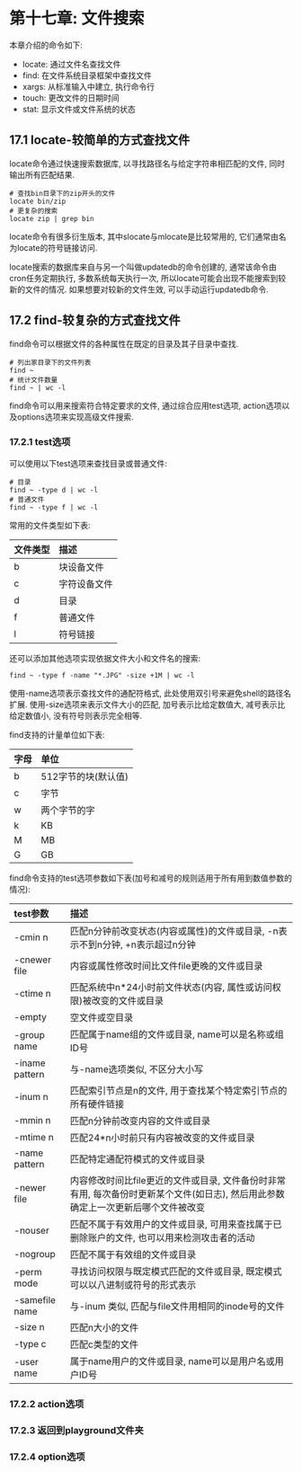 # 第十七章: 文件搜索 #

本章介绍的命令如下:

- locate: 通过文件名查找文件
- find: 在文件系统目录框架中查找文件
- xargs: 从标准输入中建立, 执行命令行
- touch: 更改文件的日期时间
- stat: 显示文件或文件系统的状态

## 17.1 locate-较简单的方式查找文件 ##

locate命令通过快速搜索数据库, 以寻找路径名与给定字符串相匹配的文件, 同时输出所有匹配结果.

```
# 查找bin目录下的zip开头的文件
locate bin/zip
# 更复杂的搜索
locate zip | grep bin
```
locate命令有很多衍生版本, 其中slocate与mlocate是比较常用的, 它们通常由名为locate的符号链接访问.

locate搜索的数据库来自与另一个叫做updatedb的命令创建的, 通常该命令由cron任务定期执行, 多数系统每天执行一次, 所以locate可能会出现不能搜索到较新的文件的情况.
如果想要对较新的文件生效, 可以手动运行updatedb命令.

## 17.2 find-较复杂的方式查找文件 ##

find命令可以根据文件的各种属性在既定的目录及其子目录中查找.

```
# 列出家目录下的文件列表
find ~
# 统计文件数量
find ~ | wc -l
```
find命令可以用来搜索符合特定要求的文件, 通过综合应用test选项, action选项以及options选项来实现高级文件搜索.

### 17.2.1 test选项 ###

可以使用以下test选项来查找目录或普通文件:

```
# 目录
find ~ -type d | wc -l
# 普通文件
find ~ -type f | wc -l
```

常用的文件类型如下表:

| 文件类型 | 描述 |
|:--|:--|
| b | 块设备文件 |
| c | 字符设备文件 |
| d | 目录 |
| f | 普通文件 |
| l | 符号链接 |

还可以添加其他选项实现依据文件大小和文件名的搜索:

```
find ~ -type f -name "*.JPG" -size +1M | wc -l
```
使用-name选项表示查找文件的通配符格式, 此处使用双引号来避免shell的路径名扩展. 使用-size选项来表示文件大小的匹配, 加号表示比给定数值大, 减号表示比给定数值小, 没有符号则表示完全相等.

find支持的计量单位如下表:

| 字母 | 单位 |
|:--|:--|
| b | 512字节的块(默认值) |
| c | 字节 |
| w | 两个字节的字 |
| k | KB |
| M | MB |
| G | GB |

find命令支持的test选项参数如下表(加号和减号的规则适用于所有用到数值参数的情况):

| test参数 | 描述 |
|:--|:--|
| -cmin n | 匹配n分钟前改变状态(内容或属性)的文件或目录, -n表示不到n分钟, +n表示超过n分钟 |
| -cnewer file | 内容或属性修改时间比文件file更晚的文件或目录 |
| -ctime n | 匹配系统中n*24小时前文件状态(内容, 属性或访问权限)被改变的文件或目录 |
| -empty | 空文件或空目录 |
| -group name | 匹配属于name组的文件或目录, name可以是名称或组ID号 |
| -iname pattern | 与-name选项类似, 不区分大小写 |
| -inum n | 匹配索引节点是n的文件, 用于查找某个特定索引节点的所有硬件链接 |
| -mmin n | 匹配n分钟前改变内容的文件或目录 |
| -mtime n | 匹配24*n小时前只有内容被改变的文件或目录 |
| -name pattern | 匹配特定通配符模式的文件或目录 |
| -newer file | 内容修改时间比file更近的文件或目录, 文件备份时非常有用, 每次备份时更新某个文件(如日志), 然后用此参数确定上一次更新后哪个文件被改变 |
| -nouser | 匹配不属于有效用户的文件或目录, 可用来查找属于已删除账户的文件, 也可以用来检测攻击者的活动 |
| -nogroup | 匹配不属于有效组的文件或目录 |
| -perm mode | 寻找访问权限与既定模式匹配的文件或目录, 既定模式可以以八进制或符号的形式表示 |
| -samefile name | 与-inum 类似, 匹配与file文件用相同的inode号的文件 |
| -size n | 匹配n大小的文件 |
| -type c | 匹配c类型的文件 |
| -user name | 属于name用户的文件或目录, name可以是用户名或用户ID号 |

### 17.2.2 action选项 ###

### 17.2.3 返回到playground文件夹 ###

### 17.2.4 option选项 ###

